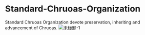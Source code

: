 # Standard-Chruoas-Organization
Standard Chruoas Organization devote preservation, inheriting and advancement of Chruoas.
![未标题-1](https://github.com/Junson-Chiang/Standard-Chruoas-Organization/assets/121187248/58ce922c-b9cb-491a-98cb-6dd40f0ff437)
